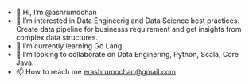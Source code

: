 - 👋 Hi, I’m @ashrumochan
- 👀 I’m interested in Data Engineerig and Data Science best practices. Create data pipeline for businesss requirement and get insights from complex data structures.
- 🌱 I’m currently learning Go Lang
- 💞️ I’m looking to collaborate on Data Enginering, Python, Scala, Core Java.
- 📫 How to reach me erashrumochan@gmail.com

<!---
ashrumochan/ashrumochan is a ✨ special ✨ repository because its `README.md` (this file) appears on your GitHub profile.
You can click the Preview link to take a look at your changes.
--->
